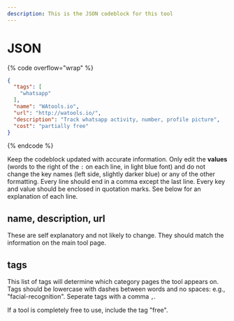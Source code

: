 ```yaml
---
description: This is the JSON codeblock for this tool
---
```


# JSON

{% code overflow="wrap" %}
```json
{
  "tags": [
    "whatsapp"
  ],
  "name": "WAtools.io",
  "url": "http://watools.io/",
  "description": "Track whatsapp activity, number, profile picture",
  "cost": "partially free"
}
```
{% endcode %}

Keep the codeblock updated with accurate information. Only edit the **values** (words to the right of the `:` on each line, in light blue font) and do not change the key names (left side, slightly darker blue) or any of the other formatting. Every line should end in a comma except the last line. Every key and value should be enclosed in quotation marks. See below for an explanation of each line.&#x20;

## name, description, url

These are self explanatory and not likely to change. They should match the information on the main tool page.

## tags

This list of tags will determine which category pages the tool appears on. Tags should be lowercase with dashes between words and no spaces: e.g., "facial-recognition". Seperate tags with a comma `,`.

If a tool is completely free to use, include the tag "free".


